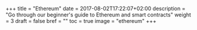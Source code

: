 +++
title = "Ethereum"
date = 2017-08-02T17:22:07+02:00
description = "Go through our beginner's guide to Ethereum and smart contracts"
weight = 3
draft = false
bref = ""
toc = true
image = "ethereum"
+++
